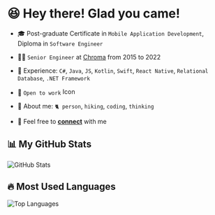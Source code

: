 # 😆 Hey there! Glad you came!

- 🎓 Post-graduate Certificate in `Mobile Application Development`, Diploma in `Software Engineer`
  
- 👩‍💻 `Senior Engineer` at [Chroma](https://www.chroma.com.cn/cn/index) from 2015 to 2022

- 💫 Experience: `C#`, `Java`, `JS`, `Kotlin`, `Swift`, `React Native`, `Relational Database`, `.NET Framework`

- 💭 `Open to work` <a href="https://www.linkedin.com/in/changqing-xia/"> <img src="https://github.com/nicolecxia/nicolecxia/blob/main/Linkedin-Logo.png" width="60" height="16" alt="Icon"></a>

- 🍄 About me: `🐈 person`, `hiking`, `coding`, `thinking`
  
- 📮 Feel free to [**connect**](mailto:nicolecxia@outlook.com) with me
  


## 📊 My GitHub Stats
![GitHub Stats](https://github-readme-stats.vercel.app/api?username=nicolecxia&show_icons=true&theme=radical)

## 🔥 Most Used Languages
![Top Languages](https://github-readme-stats.vercel.app/api/top-langs/?username=nicolecxia&layout=compact)
